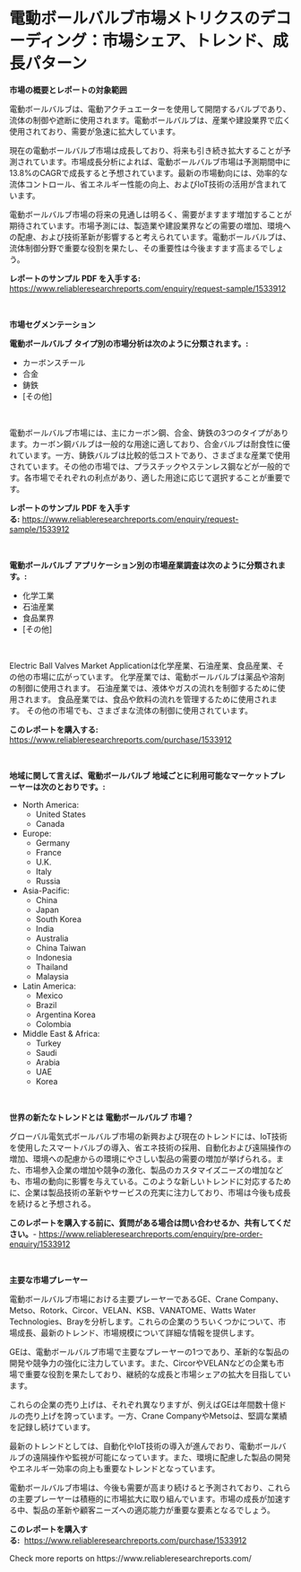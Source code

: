 <p><h1>電動ボールバルブ市場メトリクスのデコーディング：市場シェア、トレンド、成長パターン</h1></p><p><strong>市場の概要とレポートの対象範囲</strong></p>
<p><p>電動ボールバルブは、電動アクチュエーターを使用して開閉するバルブであり、流体の制御や遮断に使用されます。電動ボールバルブは、産業や建設業界で広く使用されており、需要が急速に拡大しています。</p><p>現在の電動ボールバルブ市場は成長しており、将来も引き続き拡大することが予測されています。市場成長分析によれば、電動ボールバルブ市場は予測期間中に13.8%のCAGRで成長すると予想されています。最新の市場動向には、効率的な流体コントロール、省エネルギー性能の向上、およびIoT技術の活用が含まれています。</p><p>電動ボールバルブ市場の将来の見通しは明るく、需要がますます増加することが期待されています。市場予測には、製造業や建設業界などの需要の増加、環境への配慮、および技術革新が影響すると考えられています。電動ボールバルブは、流体制御分野で重要な役割を果たし、その重要性は今後ますます高まるでしょう。</p></p>
<p><strong>レポートのサンプル PDF を入手する:</strong> <a href="https://www.reliableresearchreports.com/enquiry/request-sample/1533912">https://www.reliableresearchreports.com/enquiry/request-sample/1533912</a></p>
<p>&nbsp;</p>
<p><strong>市場セグメンテーション</strong></p>
<p><strong>電動ボールバルブ タイプ別の市場分析は次のように分類されます。:</strong></p>
<p><ul><li>カーボンスチール</li><li>合金</li><li>鋳鉄</li><li>[その他]</li></ul></p>
<p>&nbsp;</p>
<p><p>電動ボールバルブ市場には、主にカーボン鋼、合金、鋳鉄の3つのタイプがあります。カーボン鋼バルブは一般的な用途に適しており、合金バルブは耐食性に優れています。一方、鋳鉄バルブは比較的低コストであり、さまざまな産業で使用されています。その他の市場では、プラスチックやステンレス鋼などが一般的です。各市場でそれぞれの利点があり、適した用途に応じて選択することが重要です。</p></p>
<p><strong>レポートのサンプル PDF を入手する:</strong>&nbsp;<a href="https://www.reliableresearchreports.com/enquiry/request-sample/1533912">https://www.reliableresearchreports.com/enquiry/request-sample/1533912</a></p>
<p>&nbsp;</p>
<p><strong> 電動ボールバルブ アプリケーション別の市場産業調査は次のように分類されます。:</strong></p>
<p><ul><li>化学工業</li><li>石油産業</li><li>食品業界</li><li>[その他]</li></ul></p>
<p>&nbsp;</p>
<p><p>Electric Ball Valves Market Applicationは化学産業、石油産業、食品産業、その他の市場に広がっています。 化学産業では、電動ボールバルブは薬品や溶剤の制御に使用されます。 石油産業では、液体やガスの流れを制御するために使用されます。 食品産業では、食品や飲料の流れを管理するために使用されます。 その他の市場でも、さまざまな流体の制御に使用されています。</p></p>
<p><strong>このレポートを購入する:</strong>&nbsp; <a href="https://www.reliableresearchreports.com/purchase/1533912">https://www.reliableresearchreports.com/purchase/1533912</a></p>
<p>&nbsp;</p>
<p><strong>地域に関して言えば、電動ボールバルブ 地域ごとに利用可能なマーケットプレーヤーは次のとおりです。:</strong></p>
<p><ul>
    <li>
        North America:
        <ul>
            <li>United States</li>
            <li>Canada</li>
        </ul>
    </li>
    <li>
        Europe:
        <ul>
            <li>Germany</li>
            <li>France</li>
            <li>U.K.</li>
            <li>Italy</li>
            <li>Russia</li>
        </ul>
    </li>
    <li>
        Asia-Pacific:
        <ul>
            <li>China</li>
            <li>Japan</li>
            <li>South Korea</li>
            <li>India</li>
            <li>Australia</li>
            <li>China Taiwan</li>
            <li>Indonesia</li>
            <li>Thailand</li>
            <li>Malaysia</li>
        </ul>
    </li>
    <li>
        Latin America:
        <ul>
            <li>Mexico</li>
            <li>Brazil</li>
            <li>Argentina Korea</li>
            <li>Colombia</li>
        </ul>
    </li>
    <li>
        Middle East & Africa:
        <ul>
            <li>Turkey</li>
            <li>Saudi</li>
            <li>Arabia</li>
            <li>UAE</li>
            <li>Korea</li>
        </ul>
    </li>
    </ul></p>
<p>&nbsp;</p>
<p><strong>世界の新たなトレンドとは 電動ボールバルブ 市場？</strong></p>
<p><p>グローバル電気式ボールバルブ市場の新興および現在のトレンドには、IoT技術を使用したスマートバルブの導入、省エネ技術の採用、自動化および遠隔操作の増加、環境への配慮からの環境にやさしい製品の需要の増加が挙げられる。また、市場参入企業の増加や競争の激化、製品のカスタマイズニーズの増加なども、市場の動向に影響を与えている。このような新しいトレンドに対応するために、企業は製品技術の革新やサービスの充実に注力しており、市場は今後も成長を続けると予想される。</p></p>
<p><strong>このレポートを購入する前に、質問がある場合は問い合わせるか、共有してください。</strong>- <a href="https://www.reliableresearchreports.com/enquiry/pre-order-enquiry/1533912">https://www.reliableresearchreports.com/enquiry/pre-order-enquiry/1533912</a></p>
<p>&nbsp;</p>
<p><strong>主要な市場プレーヤー</strong></p>
<p><p>電動ボールバルブ市場における主要プレーヤーであるGE、Crane Company、Metso、Rotork、Circor、VELAN、KSB、VANATOME、Watts Water Technologies、Brayを分析します。これらの企業のうちいくつかについて、市場成長、最新のトレンド、市場規模について詳細な情報を提供します。</p><p>GEは、電動ボールバルブ市場で主要なプレーヤーの1つであり、革新的な製品の開発や競争力の強化に注力しています。また、CircorやVELANなどの企業も市場で重要な役割を果たしており、継続的な成長と市場シェアの拡大を目指しています。</p><p>これらの企業の売り上げは、それぞれ異なりますが、例えばGEは年間数十億ドルの売り上げを誇っています。一方、Crane CompanyやMetsoは、堅調な業績を記録し続けています。</p><p>最新のトレンドとしては、自動化やIoT技術の導入が進んでおり、電動ボールバルブの遠隔操作や監視が可能になっています。また、環境に配慮した製品の開発やエネルギー効率の向上も重要なトレンドとなっています。</p><p>電動ボールバルブ市場は、今後も需要が高まり続けると予測されており、これらの主要プレーヤーは積極的に市場拡大に取り組んでいます。市場の成長が加速する中、製品の革新や顧客ニーズへの適応能力が重要な要素となるでしょう。</p></p>
<p><strong>このレポートを購入する:</strong>&nbsp;&nbsp;<a href="https://www.reliableresearchreports.com/purchase/1533912">https://www.reliableresearchreports.com/purchase/1533912</a></p>
<p>Check more reports on https://www.reliableresearchreports.com/</p>